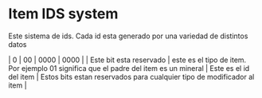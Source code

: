 # Item IDS system

Este sistema de ids. Cada id esta generado por una variedad de distintos datos

| 0 | 00 | 0000 | 0000 |
| Este bit esta reservado | este es el tipo de item. Por ejemplo 01 significa que el padre del item es un mineral | Este es el id del item | Estos bits estan reservados para cualquier tipo de modificador al item |
